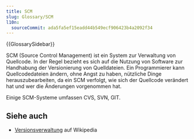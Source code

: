 ```yaml
---
title: SCM
slug: Glossary/SCM
l10n:
  sourceCommit: ada5fa5ef15eadd44b549ecf906423b4a2092f34
---
```


{{GlossarySidebar}}

SCM (Source Control Management) ist ein System zur Verwaltung von Quellcode. In der Regel bezieht es sich auf die Nutzung von Software zur Handhabung der Versionierung von Quelldateien. Ein Programmierer kann Quellcodedateien ändern, ohne Angst zu haben, nützliche Dinge herauszubearbeiten, da ein SCM verfolgt, wie sich der Quellcode verändert hat und wer die Änderungen vorgenommen hat.

Einige SCM-Systeme umfassen CVS, SVN, GIT.

## Siehe auch

- [Versionsverwaltung](https://en.wikipedia.org/wiki/Revision_control) auf Wikipedia
